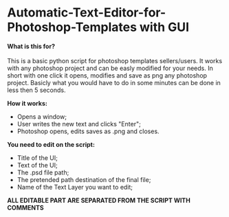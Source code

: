 # Automatic-Text-Editor-for-Photoshop-Templates with GUI

**What is this for?**<br><br>
This is a basic python script for photoshop templates sellers/users.
It works with any photoshop project and can be easly modified for your needs.
In short with one click it opens, modifies and save as png any photoshop project.
Basicly what you would have to do in some minutes can be done in less then 5 seconds.

**How it works:**
- Opens a window;
- User writes the new text and clicks "Enter";
- Photoshop opens, edits saves as .png and closes.



**You need to edit on the script:**
- Title of the UI;
- Text of the UI;
- The .psd file path;
- The pretended path destination of the final file;
- Name of the Text Layer you want to edit;

**ALL EDITABLE PART ARE SEPARATED FROM THE SCRIPT WITH COMMENTS**
